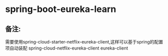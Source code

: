 # spring-boot-eureka-learn



## 备注:
需要使用spring-cloud-starter-netflix-eureka-client,这样可以基于spring的配置项自动装配
spring-cloud-netflix-eureka-client
eureka-client